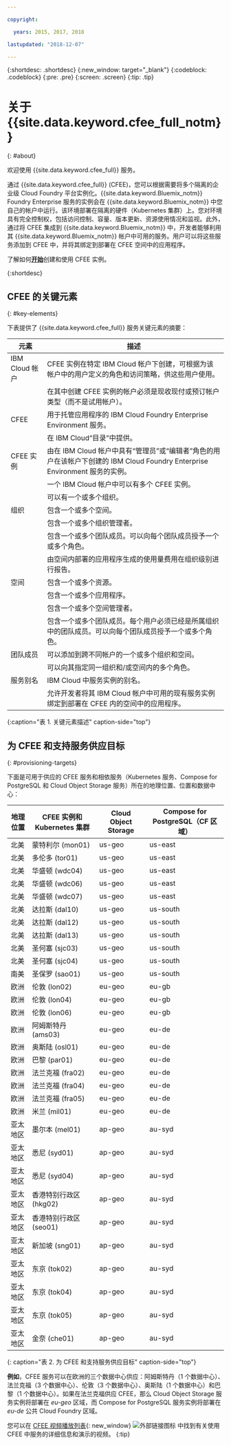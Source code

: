 ```yaml
---

copyright:

  years: 2015, 2017, 2018

lastupdated: "2018-12-07"

---
```


{:shortdesc: .shortdesc}
{:new_window: target="_blank"}
{:codeblock: .codeblock}
{:pre: .pre}
{:screen: .screen}
{:tip: .tip}

# 关于 {{site.data.keyword.cfee_full_notm}}
{: #about}

欢迎使用 {{site.data.keyword.cfee_full}} 服务。

通过 {{site.data.keyword.cfee_full}} (CFEE)，您可以根据需要将多个隔离的企业级 Cloud Foundry 平台实例化。{{site.data.keyword.Bluemix_notm}} Foundry Enterprise 服务的实例会在 {{site.data.keyword.Bluemix_notm}} 中您自己的帐户中运行。该环境部署在隔离的硬件（Kubernetes 集群）上。您对环境具有完全控制权，包括访问控制、容量、版本更新、资源使用情况和监视。此外，通过将 CFEE 集成到 {{site.data.keyword.Bluemix_notm}} 中，开发者能够利用其 {{site.data.keyword.Bluemix_notm}} 帐户中可用的服务。用户可以将这些服务添加到 CFEE 中，并将其绑定到部署在 CFEE 空间中的应用程序。

了解如何[**开始**](https://cloud.ibm.com/docs/cloud-foundry/getting-started.html#getting-started)创建和使用 CFEE 实例。

{:shortdesc}

## CFEE 的关键元素
{: #key-elements}

下表提供了 {{site.data.keyword.cfee_full}} 服务关键元素的摘要：

|元素| 描述 |
|-----------|---------------|
|IBM Cloud 帐户|CFEE 实例在特定 IBM Cloud 帐户下创建，可根据为该帐户中的用户定义的角色和访问策略，供这些用户使用。|
||在其中创建 CFEE 实例的帐户必须是现收现付或预订帐户类型（而不是试用帐户）。|
|CFEE|用于托管应用程序的 IBM Cloud Foundry Enterprise Environment 服务。|
||在 IBM Cloud“目录”中提供。|
|CFEE 实例|由在 IBM Cloud 帐户中具有“管理员”或“编辑者”角色的用户在该帐户下创建的 IBM Cloud Foundry Enterprise Environment 服务的实例。|
||一个 IBM Cloud 帐户中可以有多个 CFEE 实例。|
||可以有一个或多个组织。|
|组织|包含一个或多个空间。|
||包含一个或多个组织管理者。|
||包含一个或多个团队成员。可以向每个团队成员授予一个或多个角色。|
||由空间内部署的应用程序生成的使用量费用在组织级别进行报告。|
|空间|包含一个或多个资源。|
||包含一个或多个应用程序。|
||包含一个或多个空间管理者。|
||包含一个或多个团队成员。每个用户必须已经是所属组织中的团队成员。可以向每个团队成员授予一个或多个角色。|
|团队成员|可以添加到跨不同帐户的一个或多个组织和空间。|
||可以向其指定同一组织和/或空间内的多个角色。|
|服务别名|IBM Cloud 中服务实例的别名。|
||允许开发者将其 IBM Cloud 帐户中可用的现有服务实例绑定到部署在 CFEE 内的空间中的应用程序。|
{:caption="表 1. 关键元素描述" caption-side="top"}

## 为 CFEE 和支持服务供应目标
{: #provisioning-targets}

下面是可用于供应的 CFEE 服务和相依服务（Kubernetes 服务、Compose for PostgreSQL 和 Cloud Object Storage 服务）所在的地理位置、位置和数据中心：

|**地理位置**|**CFEE 实例和 Kubernetes 集群**|**Cloud Object Storage**|**Compose for PostgreSQL（CF 区域）**|
|----------------------------------------|-------------------|-------------------|-------------------|
|北美|蒙特利尔 (mon01)|us-geo|us-east|
|北美|多伦多 (tor01)|us-geo|us-east|
|北美|华盛顿 (wdc04)|us-geo|us-east|
|北美|华盛顿 (wdc06)|us-geo|us-east| 
|北美|华盛顿 (wdc07)|us-geo|us-east|
|北美|达拉斯 (dal10)|us-geo|us-south|
|北美|达拉斯 (dal12)|us-geo|us-south|
|北美|达拉斯 (dal13)|us-geo|us-south|
|北美|圣何塞 (sjc03)|us-geo|us-south|
|北美|圣何塞 (sjc04)|us-geo|us-south|
|南美|圣保罗 (sao01)|us-geo|us-south|
|欧洲|伦敦 (lon02)|eu-geo|eu-gb|
|欧洲|伦敦 (lon04)|eu-geo|eu-gb|
|欧洲|伦敦 (lon06)|eu-geo|eu-gb| 
|欧洲|阿姆斯特丹 (ams03)|eu-geo|eu-de|
|欧洲|奥斯陆 (osl01)|eu-geo|eu-de| 
|欧洲|巴黎 (par01)|eu-geo|eu-de|
|欧洲|法兰克福 (fra02)|eu-geo|eu-de|
|欧洲|法兰克福 (fra04)|eu-geo|eu-de| 
|欧洲|法兰克福 (fra05)|eu-geo|eu-de|
|欧洲|米兰 (mil01)|eu-geo|eu-de|
|亚太地区|墨尔本 (mel01)|ap-geo|au-syd|
|亚太地区|悉尼 (syd01)|ap-geo|au-syd|
|亚太地区|悉尼 (syd04)|ap-geo|au-syd| 
|亚太地区|香港特别行政区 (hkg02)|ap-geo|au-syd|
|亚太地区|香港特别行政区 (seo01)|ap-geo|au-syd|
|亚太地区|新加坡 (sng01)|ap-geo|au-syd|
|亚太地区|东京 (tok02)|ap-geo|au-syd|
|亚太地区|东京 (tok04)|ap-geo|au-syd|
|亚太地区|东京 (tok05)|ap-geo|au-syd|
|亚太地区|金奈 (che01)|ap-geo|au-syd|
{: caption="表 2. 为 CFEE 和支持服务供应目标" caption-side="top"}

**例如**，CFEE 服务可以在欧洲的三个数据中心供应：阿姆斯特丹（1 个数据中心）、法兰克福（3 个数据中心）、伦敦（3 个数据中心）、奥斯陆（1 个数据中心）和巴黎（1 个数据中心）。如果在法兰克福供应 CFEE，那么 Cloud Object Storage 服务实例将部署在 _eu-geo_ 区域，而 Compose for PostgreSQL 服务实例将部署在 _eu-de_ 公共 Cloud Foundry 区域。

您可以在 [CFEE 视频播放列表](https://ibm.biz/CFEE_Playlist){: new_window} ![外部链接图标](../icons/launch-glyph.svg "外部链接图标") 中找到有关使用 CFEE 中服务的详细信息和演示的视频。
{:tip}
